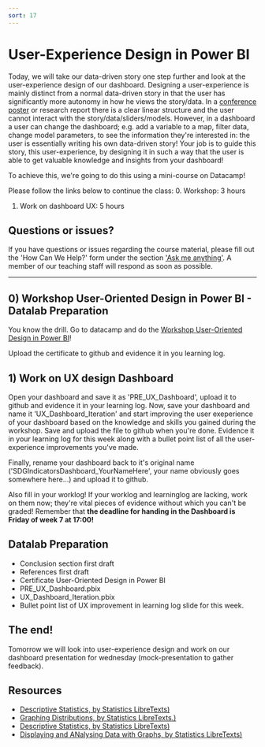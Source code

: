 ```yaml
---
sort: 17
---
```


# User-Experience Design in Power BI
Today, we will take our data-driven story one step further and look at the user-experience design of our dashboard. Designing a user-experience is mainly distinct from a normal data-driven story in that the user has significantly more autonomy in how he views the story/data. In a [conference poster](https://en.wikipedia.org/wiki/Poster_session) or research report there is a clear linear structure and the user cannot interact with the story/data/sliders/models. However, in a dashboard a user can change the dashboard; e.g. add a variable to a map, filter data, change model parameters, to see the information they're interested in: the user is essentially writing his own data-driven story! Your job is to guide this story, this user-experience, by designing it in such a way that the user is able to get valuable knowledge and insights from your dashboard! 

To achieve this, we're going to do this using a mini-course on Datacamp!

Please follow the links below to continue the class:
0. Workshop: 3 hours
1. Work on dashboard UX: 5 hours 

## Questions or issues?

If you have questions or issues regarding the course material, please fill out the 'How Can We Help?' form under the section ['Ask me anything'](https://adsai.buas.nl/Contact%20Us/). A member of our teaching staff will respond as soon as possible.

***



## 0) Workshop User-Oriented Design in Power BI - Datalab Preparation
You know the drill. Go to datacamp and do the [Workshop User-Oriented Design in Power BI](https://app.datacamp.com/learn/courses/user-oriented-design-in-power-bi)!

Upload the certificate to github and evidence it in you learning log.

## 1) Work on UX design Dashboard
Open your dashboard and save it as 'PRE_UX_Dashboard', upload it to github and evidence it in your learning log. Now, save your dashboard and name it 'UX_Dashboard_Iteration' and start improving the user exeperience of your dashboard based on the knowledge and skills you gained during the workshop. Save and upload the file to github when you're done. Evidence it in your learning log for this week along with a bullet point list of all the user-experience improvements you've made.

Finally, rename your dashboard back to it's original name ('SDGIndicatorsDashboard_YourNameHere', your name obviously goes somewhere here...) and upload it to github.

Also fill in your worklog! If your worklog and learninglog are lacking, work on them now; they're vital pieces of evidence without which you can't be graded! Remember that **the deadline for handing in the Dashboard is Friday of week 7 at 17:00!**

## Datalab Preparation
- Conclusion section first draft
- References first draft
- Certificate User-Oriented Design in Power BI
- PRE_UX_Dashboard.pbix
- UX_Dashboard_Iteration.pbix
- Bullet point list of UX improvement in learning log slide for this week.

## The end!
Tomorrow we will look into user-experience design and work on our dashboard presentation for wednesday (mock-presentation to gather feedback).



## Resources
- [Descriptive Statistics, by Statistics LibreTexts)](https://statics.teams.cdn.office.net/evergreen-assets/safelinks/1/atp-safelinks.html?url=https%3A%2F%2Fstats.libretexts.org%2FBookshelves%2FIntroductory_Statistics%2FBook%253A_Introductory_Statistics_(OpenStax)%2F02%253A_Descriptive_Statistics)
- [Graphing Distributions, by Statistics LibreTexts.)](https://statics.teams.cdn.office.net/evergreen-assets/safelinks/1/atp-safelinks.html?url=https%3A%2F%2Fstats.libretexts.org%2FBookshelves%2FIntroductory_Statistics%2FBook%253A_Introductory_Statistics_(Lane)%2F02%253A_Graphing_Distributions)
-  [Descriptive Statistics, by Statistics LibreTexts)](https://statics.teams.cdn.office.net/evergreen-assets/safelinks/1/atp-safelinks.html?url=https%3A%2F%2Fstats.libretexts.org%2FBookshelves%2FIntroductory_Statistics%2FBook%253A_Introductory_Statistics_(Shafer_and_Zhang)%2F02%253A_Descriptive_Statistics)
 - [Displaying and ANalysing Data with Graphs, by Statistics LibreTexts)](https://statics.teams.cdn.office.net/evergreen-assets/safelinks/1/atp-safelinks.html?url=https%3A%2F%2Fstats.libretexts.org%2FBookshelves%2FIntroductory_Statistics%2FBook%253A_Inferential_Statistics_and_Probability_-_A_Holistic_Approach_(Geraghty)%2F02%253A_Displaying_and_Analyzing_Data_with_Graphs)
